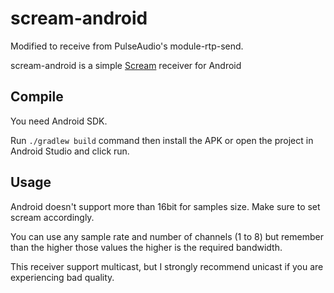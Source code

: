 # scream-android

Modified to receive from PulseAudio's module-rtp-send.

scream-android is a simple [Scream](https://github.com/duncanthrax/scream) receiver for Android

## Compile

You need Android SDK.

Run `./gradlew build` command then install the APK or open the project in Android Studio and click run.

## Usage

Android doesn't support more than 16bit for samples size. Make sure to set scream accordingly.

You can use any sample rate and number of channels (1 to 8) but remember than the higher those values the higher is the required bandwidth.

This receiver support multicast, but I strongly recommend unicast if you are experiencing bad quality.

